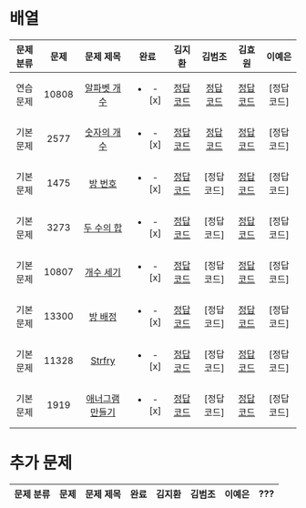 # 배열

| 문제 분류 | 문제 | 문제 제목 | 완료 | 김지환 | 김범조 | 김효원 | 이예은 |
| :--: | :--: | :--: | :--: | :--: | :--: | :--: | :--: |
| 연습 문제 | 10808 | [알파벳 개수](https://www.acmicpc.net/problem/10808) |<ul><li> -[x] </li></ul> | [정답 코드](/자료구조/solution/10808-김지환.cpp) | [정답 코드](https://github.com/kim13175/algo_study/blob/main/BOJ/%EB%B0%B0%EC%97%B4/10808_%EC%95%8C%ED%8C%8C%EB%B2%B3%EA%B0%9C%EC%88%98) | [정답 코드](https://github.com/evelyn-Kim/codingtest/blob/master/%EB%B0%B0%EC%97%B4/10808_myo.py) | [정답 코드] |
| 기본 문제 | 2577 | [숫자의 개수](https://www.acmicpc.net/problem/2577) | <ul><li> -[x] </li></ul> | [정답 코드](/자료구조/solution/2577-김지환.cpp) | [정답 코드](https://github.com/kim13175/algo_study/blob/main/BOJ/%EB%B0%B0%EC%97%B4/2577_%EC%88%AB%EC%9E%90%EC%9D%98%20%EA%B0%9C%EC%88%98) | [정답 코드](https://github.com/evelyn-Kim/codingtest/blob/master/%EB%B0%B0%EC%97%B4/2577_myo.py) | [정답 코드] |
| 기본 문제 | 1475 | [방 번호](https://www.acmicpc.net/problem/1475) | <ul><li> -[x] </li></ul> | [정답 코드](/자료구조/solution/1475-김지환.cpp) | [정답 코드]  | [정답 코드](https://github.com/evelyn-Kim/codingtest/blob/master/%EB%B0%B0%EC%97%B4/1475_myo.py) | [정답 코드] |
| 기본 문제 | 3273 | [두 수의 합](https://www.acmicpc.net/problem/3273) | <ul><li> -[x] </li></ul> | [정답 코드](/자료구조/solution/3273-김지환.cpp) | [정답 코드]  | [정답 코드](https://github.com/evelyn-Kim/codingtest/blob/master/%EB%B0%B0%EC%97%B4/3273_myo.py) | [정답 코드] |
| 기본 문제 | 10807 | [개수 세기](https://www.acmicpc.net/problem/10807) | <ul><li> -[x] </li></ul> | [정답 코드](/자료구조/solution/10807-김지환.cpp)  | [정답 코드]  | [정답 코드](https://github.com/evelyn-Kim/codingtest/blob/master/%EB%B0%B0%EC%97%B4/10807_myo.py) | [정답 코드] |
| 기본 문제 | 13300 | [방 배정](https://www.acmicpc.net/problem/13300) | <ul><li> -[x] </li></ul> | [정답 코드](/자료구조/solution/13300-김지환.cpp) | [정답 코드]  | [정답 코드](https://github.com/evelyn-Kim/codingtest/blob/master/%EB%B0%B0%EC%97%B4/13300_myo.py) | [정답 코드] |
| 기본 문제 | 11328 | [Strfry](https://www.acmicpc.net/problem/11328) | <ul><li> -[x] </li></ul> | [정답 코드](/자료구조/solution/11328-김지환.cpp)  | [정답 코드]  | [정답 코드](https://github.com/evelyn-Kim/codingtest/blob/master/%EB%B0%B0%EC%97%B4/11328_myo.py) | [정답 코드] |
| 기본 문제 | 1919 | [애너그램 만들기](https://www.acmicpc.net/problem/1919) | <ul><li> -[x] </li></ul> | [정답 코드](/자료구조/solution/1919-김지환.cpp)  | [정답 코드]  | [정답 코드](https://github.com/evelyn-Kim/codingtest/blob/master/%EB%B0%B0%EC%97%B4/1919_myo.py) | [정답 코드] |

# 추가 문제
| 문제 분류 | 문제 | 문제 제목 | 완료 | 김지환 | 김범조 | 이예은 | ??? |
| :--: | :--: | :--: | :--: | :--: | :--: | :--: | :--: |
